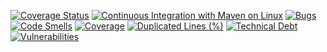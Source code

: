 [![Coverage Status](https://coveralls.io/repos/github/giamberinigiulia/AST/badge.svg?branch=main)](https://coveralls.io/github/giamberinigiulia/AST?branch=main)
[![Continuous Integration with Maven on Linux](https://github.com/giamberinigiulia/AST/actions/workflows/maven-ci.yml/badge.svg?branch=main)](https://github.com/giamberinigiulia/AST/actions/workflows/maven-ci.yml)
[![Bugs](https://sonarcloud.io/api/project_badges/measure?project=giamberinigiulia_AST&metric=bugs)](https://sonarcloud.io/summary/new_code?id=giamberinigiulia_AST)
[![Code Smells](https://sonarcloud.io/api/project_badges/measure?project=giamberinigiulia_AST&metric=code_smells)](https://sonarcloud.io/summary/new_code?id=giamberinigiulia_AST)
[![Coverage](https://sonarcloud.io/api/project_badges/measure?project=giamberinigiulia_AST&metric=coverage)](https://sonarcloud.io/summary/new_code?id=giamberinigiulia_AST)
[![Duplicated Lines (%)](https://sonarcloud.io/api/project_badges/measure?project=giamberinigiulia_AST&metric=duplicated_lines_density)](https://sonarcloud.io/summary/new_code?id=giamberinigiulia_AST)
[![Technical Debt](https://sonarcloud.io/api/project_badges/measure?project=giamberinigiulia_AST&metric=sqale_index)](https://sonarcloud.io/summary/new_code?id=giamberinigiulia_AST)
[![Vulnerabilities](https://sonarcloud.io/api/project_badges/measure?project=giamberinigiulia_AST&metric=vulnerabilities)](https://sonarcloud.io/summary/new_code?id=giamberinigiulia_AST)
